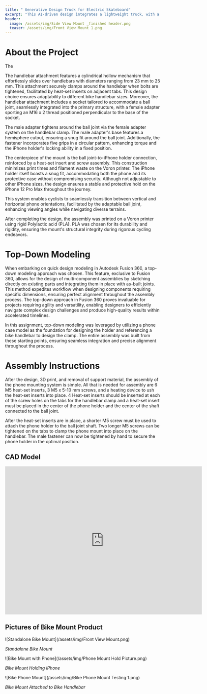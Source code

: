 ```yaml
---
title: " Generative Design Truck for Electric Skateboard"
excerpt: "This AI-driven design integrates a lightweight truck, with a motor mount for an electric skateboard motor. "
header:
  image: /assets/img/Side View Mount _finished header.png
  teaser: /assets/img/Front View Mount 1.png 
---
```

# About the Project
The 

The handlebar attachment features a cylindrical hollow mechanism that effortlessly slides over handlebars with diameters ranging from 23 mm to 25 mm. This attachment securely clamps around the handlebar when bolts are tightened, facilitated by heat-set inserts on adjacent tabs. This design choice ensures adaptability to different bike handlebar sizes. Moreover, the handlebar attachment includes a socket tailored to accommodate a ball joint, seamlessly integrated into the primary structure, with a female adapter sporting an M16 x 2 thread positioned perpendicular to the base of the socket.

The male adapter tightens around the ball joint via the female adapter system on the handlebar clamp. The male adapter's base features a hemisphere cutout, ensuring a snug fit around the ball joint. Additionally, the fastener incorporates five grips in a circular pattern, enhancing torque and the iPhone holder's locking ability in a fixed position.

The centerpiece of the mount is the ball joint-to-iPhone holder connection, reinforced by a heat-set insert and screw assembly. This construction minimizes print times and filament waste on the Voron printer. The iPhone holder itself boasts a snug fit, accommodating both the phone and its protective case without compromising security. Although not adjustable to other iPhone sizes, the design ensures a stable and protective hold on the iPhone 12 Pro Max throughout the journey.

This system enables cyclists to seamlessly transition between vertical and horizontal phone orientations, facilitated by the adaptable ball joint, enhancing viewing angles while navigating diverse terrains.

After completing the design, the assembly was printed on a Voron printer using rigid Polylactic acid (PLA). PLA was chosen for its durability and rigidity, ensuring the mount's structural integrity during rigorous cycling endeavors.

# Top-Down Modeling
When embarking on quick design modeling in Autodesk Fusion 360, a top-down modeling approach was chosen. This feature, exclusive to Fusion 360, allows for the design of multi-component assemblies by sketching directly on existing parts and integrating them in place with as-built joints. This method expedites workflow when designing components requiring specific dimensions, ensuring perfect alignment throughout the assembly process. The top-down approach in Fusion 360 proves invaluable for projects requiring agility and versatility, enabling designers to efficiently navigate complex design challenges and produce high-quality results within accelerated timelines.

In this assignment, top-down modeling was leveraged by utilizing a phone case model as the foundation for designing the holder and referencing a bike handlebar to design the clamp. The entire assembly was built from these starting points, ensuring seamless integration and precise alignment throughout the process.

# Assembly Instructions

After the design, 3D print, and removal of support material, the assembly of the phone mounting system is simple. All that is needed for assembly are 6 M5 heat-set inserts, 3 M5 x 5-10 mm screws, and a heating device to ush the heat-set inserts into place. 4 Heat-set inserts should be inserted at each of the screw holes on the tabs for the handlebar clamp and a heat-set insert must be placed in the center of the phone holder and the center of the shaft connected to the ball joint. 

After the heat-set inserts are in place, a shorter M5 screw must be used to attach the phone holder to the ball joint shaft. Two longer M5 screws can be tightened on the tabs to clamp the phone mount into place on the handlebar. The male fastener can now be tightened by hand to secure the phone holder in the optimal position. 

## CAD Model 
<iframe src="https://vanderbilt643.autodesk360.com/shares/public/SH512d4QTec90decfa6ee935ee829b7e9fc9?mode=embed" width="640" height="480" allowfullscreen="true" webkitallowfullscreen="true" mozallowfullscreen="true"  frameborder="0"></iframe>

## Pictures of Bike Mount Product
![Standalone Bike Mount](/assets/img/Front View Mount.png)

*Standalone Bike Mount*

![Bike Mount with Phone](/assets/img/Phone Mount Hold Picture.png)

*Bike Mount Holding iPhone*

![Bike Phone Mount](/assets/img/Bike Phone Mount Testing 1.png)

*Bike Mount Attached to Bike Handlebar*
